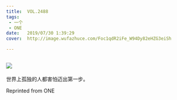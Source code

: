 ```yaml
---
title:	VOL.2488
tags:
 - 一个
 - ONE
date:	2019/07/30 1:39:29
cover:	http://image.wufazhuce.com/Foc1qdR2iFe_W94Dy82eHZG3eiSh

---
```

![](http://image.wufazhuce.com/Foc1qdR2iFe_W94Dy82eHZG3eiSh)
---

世界上孤独的人都害怕迈出第一步。
 
Reprinted from ONE

